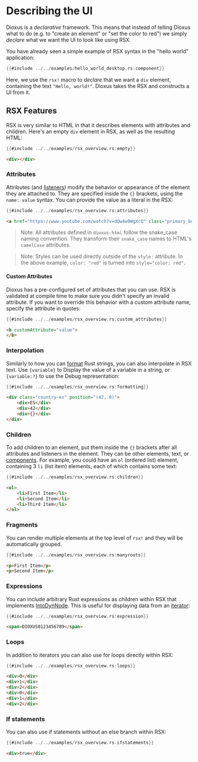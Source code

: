 # Describing the UI

Dioxus is a *declarative* framework. This means that instead of telling Dioxus what to do (e.g. to "create an element" or "set the color to red") we simply *declare* what we want the UI to look like using RSX.

You have already seen a simple example of RSX syntax in the "hello world" application:

```rust
{{#include ../../examples/hello_world_desktop.rs:component}}
```

Here, we use the `rsx!` macro to *declare* that we want a `div` element, containing the text `"Hello, world!"`. Dioxus takes the RSX and constructs a UI from it.

## RSX Features

RSX is very similar to HTML in that it describes elements with attributes and children. Here's an empty `div` element in RSX, as well as the resulting HTML:

```rust
{{#include ../../examples/rsx_overview.rs:empty}}
```
```html
<div></div>
```


### Attributes

Attributes (and [listeners](../interactivity/index.md)) modify the behavior or appearance of the element they are attached to. They are specified inside the `{}` brackets, using the `name: value` syntax. You can provide the value as a literal in the RSX:
```rust
{{#include ../../examples/rsx_overview.rs:attributes}}
```
```html
<a href="https://www.youtube.com/watch?v=dQw4w9WgXcQ" class="primary_button" autofocus="true" style="color: red"></a>
```

> Note: All attributes defined in `dioxus-html` follow the snake_case naming convention. They transform their `snake_case` names to HTML's `camelCase` attributes.

> Note: Styles can be used directly outside of the `style:` attribute. In the above example, `color: "red"` is turned into `style="color: red"`.

#### Custom Attributes

Dioxus has a pre-configured set of attributes that you can use. RSX is validated at compile time to make sure you didn't specify an invalid attribute. If you want to override this behavior with a custom attribute name, specify the attribute in quotes:

```rust
{{#include ../../examples/rsx_overview.rs:custom_attributes}}
```
```html
<b customAttribute="value">
</b>
```

### Interpolation

Similarly to how you can [format](https://doc.rust-lang.org/rust-by-example/hello/print/fmt.html) Rust strings, you can also interpolate in RSX text. Use `{variable}` to Display the value of a variable in a string, or `{variable:?}` to use the Debug representation:

```rust
{{#include ../../examples/rsx_overview.rs:formatting}}
```
```html
<div class="country-es" position="(42, 0)">
    <div>ES</div>
    <div>42</div>
    <div>{}</div>
</div>
```

### Children

To add children to an element, put them inside the `{}` brackets after all attributes and listeners in the element. They can be other elements, text, or [components](components.md). For example, you could have an `ol` (ordered list) element, containing 3 `li` (list item) elements, each of which contains some text:

```rust
{{#include ../../examples/rsx_overview.rs:children}}
```
```html
<ol>
    <li>First Item</li>
    <li>Second Item</li>
    <li>Third Item</li>
</ol>
```

### Fragments

You can render multiple elements at the top level of `rsx!` and they will be automatically grouped.

```rust
{{#include ../../examples/rsx_overview.rs:manyroots}}
```

```html
<p>First Item</p>
<p>Second Item</p>
```

### Expressions

You can include arbitrary Rust expressions as children within RSX that implements [IntoDynNode](https://docs.rs/dioxus-core/0.3/dioxus_core/trait.IntoDynNode.html). This is useful for displaying data from an [iterator](https://doc.rust-lang.org/stable/book/ch13-02-iterators.html#processing-a-series-of-items-with-iterators):

```rust
{{#include ../../examples/rsx_overview.rs:expression}}
```
```html
<span>DIOXUS0123456789</span>
```

### Loops

In addition to iterators you can also use for loops directly within RSX:

```rust
{{#include ../../examples/rsx_overview.rs:loops}}
```
```html
<div>0</div>
<div>1</div>
<div>2</div>
<div>0</div>
<div>1</div>
<div>2</div>
```

### If statements

You can also use if statements without an else branch within RSX:

```rust
{{#include ../../examples/rsx_overview.rs:ifstatements}}
```
```html
<div>true</div>
```
